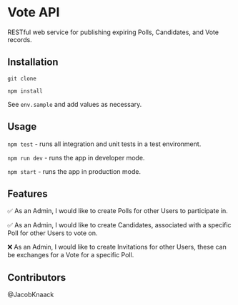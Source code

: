 # Vote API

RESTful web service for publishing expiring Polls, Candidates, and Vote records.

## Installation

`git clone`

`npm install`

See `env.sample` and add values as necessary.

## Usage

`npm test` - runs all integration and unit tests in a test environment.

`npm run dev` - runs the app in developer mode.

`npm start` - runs the app in production mode.

## Features

✅ As an Admin, I would like to create Polls for other Users to participate in.

✅ As an Admin, I would like to create Candidates, associated with a specific Poll for other Users to vote on.

❌ As an Admin, I would like to create Invitations for other Users, these can be exchanges for a Vote for a specific Poll.

## Contributors

@JacobKnaack
